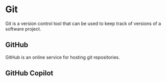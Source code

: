  
# Git

Git is a version control tool that can be used to keep track of versions of a software project.

## GitHub

GitHub is an online service for hosting git repositories.

## GitHub Copilot